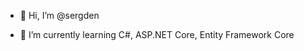 - 👋 Hi, I’m @sergden

- 🌱 I’m currently learning C#, ASP.NET Core, Entity Framework Core


<!---
sergden/sergden is a ✨ special ✨ repository because its `README.md` (this file) appears on your GitHub profile.
You can click the Preview link to take a look at your changes.
--->
